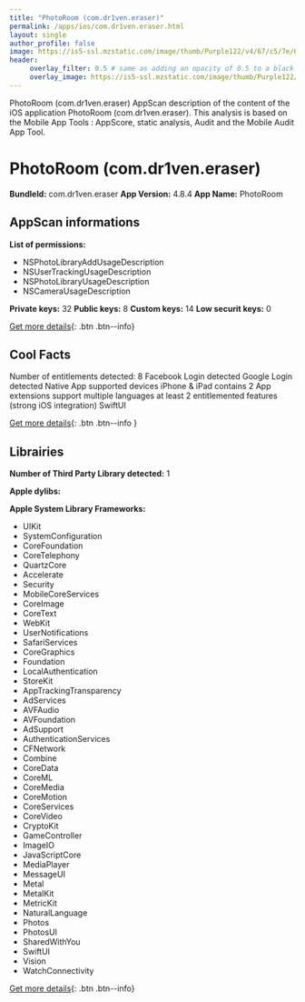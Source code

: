 ```yaml
---
title: "PhotoRoom (com.dr1ven.eraser)"
permalink: /apps/ios/com.dr1ven.eraser.html
layout: single
author_profile: false
image: https://is5-ssl.mzstatic.com/image/thumb/Purple122/v4/67/c5/7e/67c57e99-58cc-333a-cc56-28d088498d98/AppIcon-1x_U007emarketing-0-7-0-85-220.png/512x512bb.jpg
header: 
     overlay_filter: 0.5 # same as adding an opacity of 0.5 to a black background
     overlay_image: https://is5-ssl.mzstatic.com/image/thumb/Purple122/v4/67/c5/7e/67c57e99-58cc-333a-cc56-28d088498d98/AppIcon-1x_U007emarketing-0-7-0-85-220.png/512x512bb.jpg
---
```

PhotoRoom (com.dr1ven.eraser) AppScan description of the content of the iOS application PhotoRoom (com.dr1ven.eraser). This analysis is based on the Mobile App Tools : AppScore, static analysis, Audit and the Mobile Audit App Tool.

# PhotoRoom (com.dr1ven.eraser)

**BundleId:** com.dr1ven.eraser
**App Version:** 4.8.4
**App Name:** PhotoRoom


## AppScan informations 

**List of permissions:** 
- NSPhotoLibraryAddUsageDescription
- NSUserTrackingUsageDescription
- NSPhotoLibraryUsageDescription
- NSCameraUsageDescription
  
  
**Private keys:** 32
**Public keys:** 8
**Custom keys:** 14
**Low securit keys:** 0
  
[Get more details](/pricing.html){: .btn .btn--info}

## Cool Facts

Number of entitlements detected: 8
Facebook Login detected
Google Login detected
Native App
supported devices iPhone & iPad
contains 2 App extensions
support multiple languages
at least 2 entitlemented features (strong iOS integration)
SwiftUI
  
[Get more details](/pricing.html){: .btn .btn--info }

## Librairies 
**Number of Third Party Library detected:** 1


**Apple dylibs:**


**Apple System Library Frameworks:**
- UIKit
- SystemConfiguration
- CoreFoundation
- CoreTelephony
- QuartzCore
- Accelerate
- Security
- MobileCoreServices
- CoreImage
- CoreText
- WebKit
- UserNotifications
- SafariServices
- CoreGraphics
- Foundation
- LocalAuthentication
- StoreKit
- AppTrackingTransparency
- AdServices
- AVFAudio
- AVFoundation
- AdSupport
- AuthenticationServices
- CFNetwork
- Combine
- CoreData
- CoreML
- CoreMedia
- CoreMotion
- CoreServices
- CoreVideo
- CryptoKit
- GameController
- ImageIO
- JavaScriptCore
- MediaPlayer
- MessageUI
- Metal
- MetalKit
- MetricKit
- NaturalLanguage
- Photos
- PhotosUI
- SharedWithYou
- SwiftUI
- Vision
- WatchConnectivity


  
[Get more details](/pricing.html){: .btn .btn--info}

